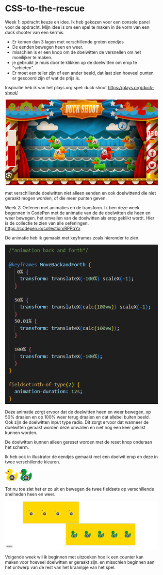 # CSS-to-the-rescue

Week 1: opdracht keuze en idee.
Ik heb gekozen voor een console panel voor de opdracht.
Mijn idee is om een spel te maken in de vorm van een duck shooter van een kermis.
- Er komen dan 3 lagen met verschillende groten eendjes
- De eenden bewegen heen en weer.
- misschien is er een knop om de doelwitten de versnellen om het moeilijker te maken.
- je gebruikt je muis door te klikken op de doelwitten om erop te "schieten".
- Er moet een teller zijn of een ander beeld, dat laat zien hoeveel punten er gescoord zijn of wat de prijs is.

Inspiratie heb ik van het plays.org spel: duck shoot
<a>https://plays.org/duck-shoot/</a>

<img src="inspiratie/Duck shoot.png" alt="Duckshootfoto">

met verschillende doelwitten niet alleen eenden en ook doelwittend die niet geraakt mogen worden, of die meer punten geven.



Week 2: Oefenen met animaties en de transform.
Ik ben deze week begonnen in CodePen met de animatie van de de doelwitten die heen en weer bewegen, het omvallen van de doelwitten als erop geklikt wordt. Hier is de collectie te zien van alle oefeningen.
https://codepen.io/collection/RPPqYx

De animatie heb ik gemaakt met keyframes zoals hieronder te zien.

<img src="Afbeeldingen/keyframes.png">

Deze animatie zorgt ervoor dat de doelwitten heen en weer bewegen, op 50% draaien en op 100% weer terug draaien en dat allebei buiten beeld.
Ook zijn de doelwitten input type radio. Dit zorgt ervoor dat wanneer de doelwitten geraakt worden deze omvallen en niet nog een keer geklikt kunnen worden.

De doelwitten kunnen alleen gereset worden met de reset knop onderaan het scherm.

Ik heb ook in illustrator de eendjes gemaakt met een doelwit erop en deze in twee verschillende kleuren.

<img src="Afbeeldingen/Geel-eendje.png"> <img src="Afbeeldingen/Groen-eendje.png">

Tot nu toe ziet het er zo uit en bewegen de twee fieldsets op verschillende snelheden heen en weer.

<img src="Afbeeldingen/Week2-stand-van-zaken.png">

Volgende week wil ik beginnen met uitzoeken hoe ik een counter kan maken voor hoeveel doelwitten er geraakt zijn.
en misschien beginnen aan het ontwerp van de rest van het kraampje van het spel.